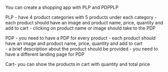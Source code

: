 You can create a shopping app with PLP and PDPPLP 

PLP - have 4 product categories with 5 products under each category
    - each product should have an image and product name, price, quantity and add to cart
    - clicking on product name or image should take to the PDP
    
PDP - you need to have a PDP for every product
    - each product should have an image and product name, price, quantity and add to cart         
    - a brief description about the product should be provided
    - you need to have a different landing page for PDP
    
Cart- you can show the products in cart with quantity and total price
